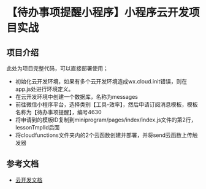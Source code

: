# 【待办事项提醒小程序】小程序云开发项目实战

## 项目介绍

此处为项目完整代码，可以直接部署使用；

- 初始化云开发环境，如果有多个云开发环境造成wx.cloud.init错误，则在app.js处进行环境定义。
- 在云开发环境中创建一个数据库，名称为messages
- 前往微信小程序平台，选择类别【工具-效率】，然后申请订阅消息模板，模板名称为【待办事项提醒】，编号4630
- 将申请到的模板ID复制到miniprogram/pages/index/index.js文件的第2行，lessonTmplId后面
- 将cloudfunctions文件夹内的2个云函数创建并部署，并将send云函数上传触发器

## 参考文档

- [云开发文档](https://developers.weixin.qq.com/miniprogram/dev/wxcloud/basis/getting-started.html)
